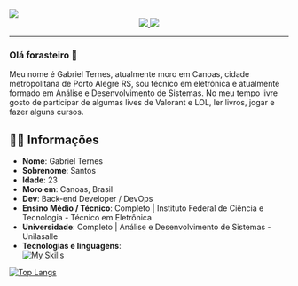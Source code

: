 <img src="http://clubedosgeeks.com.br/wp-content/uploads/2016/01/dormrm.gif" />

<div align="center">
    <a target='_blank' href="https://www.linkedin.com/in/gabrielternes/">
        <img src="https://img.shields.io/badge/LinkedIn-0077B5?style=for-the-badge&logo=linkedin&logoColor=white">
    </a>
    </a>
  <a target='_blank' href="https://drive.google.com/file/d/1xLEQ9O1qIOewTvez7p58ZRabojEFeWGb/view?usp=sharing">
        <img src="https://img.shields.io/badge/Curriculo-4285F4?style=for-the-badge&logo=googledrive&logoColor=white">
    </a>
</div>

<hr>

### Olá forasteiro 🤠

Meu nome é Gabriel Ternes, atualmente moro em Canoas, cidade metropolitana de Porto Alegre RS, sou técnico em eletrônica e atualmente formado em Análise e Desenvolvimento de Sistemas. No meu tempo livre gosto de participar de algumas lives de Valorant e LOL, ler livros, jogar e fazer alguns cursos.

## 🖖🏽 Informações

* **Nome**: Gabriel Ternes
* **Sobrenome**: Santos
* **Idade**: 23
* **Moro em**: Canoas, Brasil
* **Dev**: Back-end Developer / DevOps
* **Ensino Médio / Técnico**: Completo | Instituto Federal de Ciência e Tecnologia - Técnico em Eletrônica
* **Universidade**: Completo | Análise e Desenvolvimento de Sistemas - Unilasalle
* **Tecnologias e linguagens**:<br>
   [![My Skills](https://skillicons.dev/icons?i=cs,dotnet,postgres,docker,azure,postman,git,java&theme=light)](https://skillicons.dev)

[![Top Langs](https://github-readme-stats.vercel.app/api/top-langs/?username=GabrielTernesSan&layout=compact&theme=radical)](https://github.com/GabrielTernesSan/github-readme-stats)
